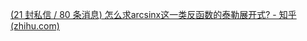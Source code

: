 [(21 封私信 / 80 条消息) 怎么求arcsinx这一类反函数的泰勒展开式? - 知乎 (zhihu.com)](https://www.zhihu.com/question/415331294)